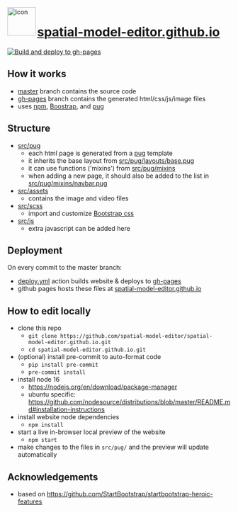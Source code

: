 <img align="left" width="64" height="64" src="https://raw.githubusercontent.com/spatial-model-editor/spatial-model-editor/master/src/core/resources/icon.iconset/icon_32x32@2x.png" alt="icon">

# [spatial-model-editor.github.io](https://spatial-model-editor.github.io/)

[![Build and deploy to gh-pages](https://github.com/spatial-model-editor/spatial-model-editor.github.io/actions/workflows/deploy.yml/badge.svg)](https://github.com/spatial-model-editor/spatial-model-editor.github.io/actions/workflows/deploy.yml)

## How it works

- [master](https://github.com/spatial-model-editor/spatial-model-editor.github.io/tree/master) branch contains the source code
- [gh-pages](https://github.com/spatial-model-editor/spatial-model-editor.github.io/tree/gh-pages) branch contains the generated html/css/js/image files
- uses [npm](https://www.npmjs.com/), [Boostrap](https://getbootstrap.com/), and [pug](https://pugjs.org/)

## Structure

- [src/pug](/src/pug)
  - each html page is generated from a [pug](https://pugjs.org/) template
  - it inherits the base layout from [src/pug/layouts/base.pug](/src/pug/layouts/base.pug)
  - it can use functions ('mixins') from [src/pug/mixins](/src/pug/mixins)
  - when adding a new page, it should also be added to the list in [src/pug/mixins/navbar.pug](/src/pug/mixins/navbar.pug)
- [src/assets](/src/assets)
  - contains the image and video files
- [src/scss](/src/scss)
  - import and customize [Bootstrap css](https://getbootstrap.com/docs/5.0/customize/sass/)
- [src/js](/src/js)
  - extra javascript can be added here

## Deployment

On every commit to the master branch:

- [deploy.yml](https://github.com/spatial-model-editor/spatial-model-editor.github.io/actions/workflows/deploy.yml) action builds website & deploys to [gh-pages](https://github.com/spatial-model-editor/spatial-model-editor.github.io/tree/gh-pages)
- github pages hosts these files at [spatial-model-editor.github.io](https://spatial-model-editor.github.io/)

## How to edit locally

- clone this repo
  - `git clone https://github.com/spatial-model-editor/spatial-model-editor.github.io.git`
  - `cd spatial-model-editor.github.io.git`
- (optional) install pre-commit to auto-format code
  - `pip install pre-commit`
  - `pre-commit install`
- install node 16
  - https://nodejs.org/en/download/package-manager
  - ubuntu specific: https://github.com/nodesource/distributions/blob/master/README.md#installation-instructions
- install website node dependencies
  - `npm install`
- start a live in-browser local preview of the website
  - `npm start`
- make changes to the files in `src/pug/` and the preview will update automatically

## Acknowledgements

- based on https://github.com/StartBootstrap/startbootstrap-heroic-features
